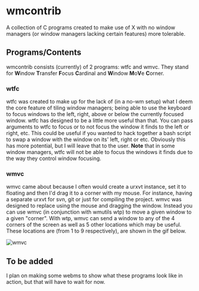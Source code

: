# wmcontrib

A collection of C programs created to make use of X with no window managers
(or window managers lacking certain features) more tolerable.


## Programs/Contents

wmcontrib consists (currently) of 2 programs: wtfc and wmvc. They stand for
**W**indow **T**ransfer **F**ocus **C**ardinal and **W**indow **M**o**V**e
**C**orner.


### wtfc

wtfc was created to make up for the lack of (in a no-wm setup) what I deem
the core feature of tiling window managers; being able to use the keyboard
to focus windows to the left, right, above or below the currently focused
window. wtfc has designed to be a little more useful than that. You can pass
arguments to wtfc to focus or to not focus the window it finds to the left or
right, etc. This could be useful if you wanted to hack together a bash script
to swap a window with the window on its' left, right or etc. Obviously this
has more potential, but I will leave that to the user. **Note** that in some
window managers, wtfc will not be able to focus the windows it finds due to
the way they control window focusing.


### wmvc

wmvc came about because I often would create a urxvt instance, set it to
floating and then I'd drag it to a corner with my mouse. For instance, having
a separate urxvt for svn, git or just for compiling the project. wmvc was
designed to replace using the mouse and dragging the window. Instead you can
use wmvc (in conjunction with wmutils wtp) to move a given window to a given
"corner". With wtp, wmvc can send a window to any of the 4 corners of
the screen as well as 5 other locations which may be useful. These locations
are (from 1 to 9 respectively), are shown in the gif below.

![wmvc](https://github.com/JSpeedie/wmcontrib/blob/master/wmvc.gif?raw=true)


## To be added

I plan on making some webms to show what these programs look like in action,
but that will have to wait for now.
